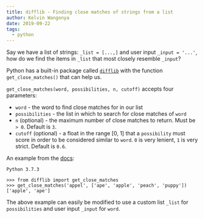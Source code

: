 ```yaml
---
title: difflib - Finding close matches of strings from a list
author: Kelvin Wangonya
date: 2019-09-22
tags:
  - python
---
```


Say we have a list of strings: `_list = [...,]` and user input `_input = '...'`, how do we find the items in `_list` that most closely resemble `_input`?

Python has a built-in package called <a href="https://docs.python.org/2/library/difflib.html">`difflib`</a> with the function `get_close_matches()` that can help us.

<!--more-->

`get_close_matches(word, possibilities, n, cutoff)` accepts four parameters:

- `word` - the word to find close matches for in our list
- `possibilities` - the list in which to search for close matches of `word`
- `n` (optional) - the maximum number of close matches to return. Must be `> 0`. Default is `3`.
- `cutoff` (optional) - a float in the range [0, 1] that a `possibility` must score in order to be considered similar to `word`. `0` is very lenient, `1` is very strict. Default is `0.6`.

An example from the <a href="https://docs.python.org/2/library/difflib.html#difflib.get_close_matches">docs</a>:

```
Python 3.7.3

>>> from difflib import get_close_matches
>>> get_close_matches('appel', ['ape', 'apple', 'peach', 'puppy'])
['apple', 'ape']
```

The above example can easily be modified to use a custom list `_list` for `possibilities` and user input `_input` for `word`.

